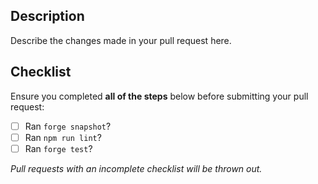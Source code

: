 ## Description

Describe the changes made in your pull request here.

## Checklist

Ensure you completed **all of the steps** below before submitting your pull request:

- [ ] Ran `forge snapshot`?
- [ ] Ran `npm run lint`?
- [ ] Ran `forge test`?

_Pull requests with an incomplete checklist will be thrown out._

